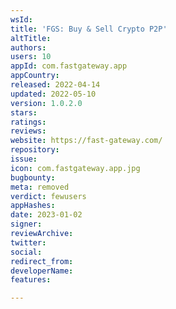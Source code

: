 ```yaml
---
wsId: 
title: 'FGS: Buy & Sell Crypto P2P'
altTitle: 
authors: 
users: 10
appId: com.fastgateway.app
appCountry: 
released: 2022-04-14
updated: 2022-05-10
version: 1.0.2.0
stars: 
ratings: 
reviews: 
website: https://fast-gateway.com/
repository: 
issue: 
icon: com.fastgateway.app.jpg
bugbounty: 
meta: removed
verdict: fewusers
appHashes: 
date: 2023-01-02
signer: 
reviewArchive: 
twitter: 
social: 
redirect_from: 
developerName: 
features: 

---
```


